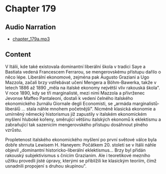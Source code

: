 # Chapter 179

## Audio Narration

- [chapter_179a.mp3](../5-audio-chunks-espeak/chapter_179a.mp3)

## Content

<!-- Source: ESPEAK_AUDIO-chapter_179a-OPTIMIZED.md -->

V Itálii, kde také existovala dominantní liberální škola v tradici Saye a Bastiata vedená Francescem Ferrarou, se mengerovskému přístupu dařilo o něco lépe. Liberální ekonomové, zejména pak Augusto Graziani a Ugo Mazzola, začali brzy vstřebávat učení Mengera a Böhm-Bawerka, takže v letech 1886 až 1890 „měla na italské ekonomy největší vliv rakouská škola". V roce 1890, kdy se tři marginalisté, mezi nimi Mazzola a přívrženec Jevonse Maffeo Pantaleoni, dostali k vedení čelného italského ekonomického žurnálu Giornale degli Economisti, se „armáda marginalistů-liberálů … stala náhle mnohem početnější". Nicméně klasická ekonomie a umírněný německý historismus již zapustily v italském ekonomickém myšlení hluboké kořeny, směrující většinu italských ekonomů k eklektismu a zabraňující tak sazenicím mengerovského přístupu dosáhnout plného vzrůstu.

Propletenost italského ekonomického myšlení po první světové válce byla dobře shrnuta Lewisem H. Haneyem: Počátkem 20. století se v Itálii náhle objevil „dominantní historicko-liberální eklektismus… Brzy byl přidán rakouský subjektivismus s čnícím Grazianim. Ale i teoretikové mezního užitku provedli jisté úpravy, kterými se přiblížili ke klasickým teoriím, čímž usnadnili propojení s druhou skupinou".

